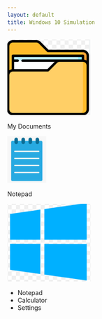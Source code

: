 ```yaml
---
layout: default
title: Windows 10 Simulation
---
```


<link rel="stylesheet" href="css/custom-theme.css">

<div id="desktop">
    <div class="desktop-icon" style="top: 50px; left: 50px;">
        <img src="assets/folder-icon.png" alt="Folder">
        <p>My Documents</p>
    </div>
    <div class="desktop-icon" style="top: 50px; left: 200px;">
        <img src="assets/notepad-icon.png" alt="Notepad">
        <p>Notepad</p>
    </div>
</div>

<div id="taskbar">
    <div id="start-button">
        <img src="assets/start-icon.png" alt="Start">
    </div>
    <div id="open-windows"></div>
</div>

<div id="start-menu">
    <ul>
        <li>Notepad</li>
        <li>Calculator</li>
        <li>Settings</li>
    </ul>
</div>

<script src="script.js"></script>
